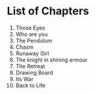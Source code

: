 

# List of Chapters


1. Those Eyes
2. Who are you
3. The Pendulum
4. Chasm
5. Runaway Girl
6. The knight in shining armour
7. The Retreat
8. Drawing Board
9. Its War
10. Back to Life














